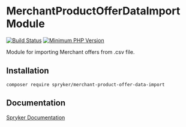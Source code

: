 # MerchantProductOfferDataImport Module
[![Build Status](https://travis-ci.org/spryker/merchant-product-offer-data-import.svg)](https://travis-ci.org/spryker/merchant-product-offer-data-import)
[![Minimum PHP Version](https://img.shields.io/badge/php-%3E%3D%207.2-8892BF.svg)](https://php.net/)

Module for importing Merchant offers from .csv file.

## Installation

```
composer require spryker/merchant-product-offer-data-import
```

## Documentation

[Spryker Documentation](https://academy.spryker.com/developing_with_spryker/module_guide/modules.html)
